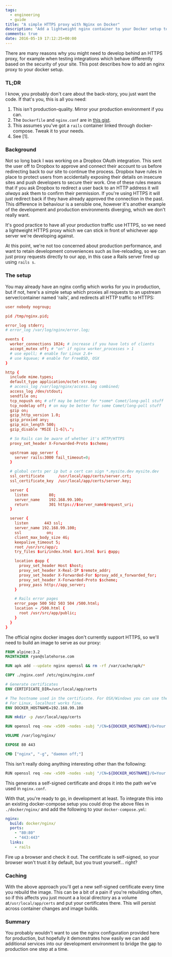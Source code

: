 ```yaml
---
tags:
  - engineering
  - guide
title: "A simple HTTPS proxy with Nginx on Docker"
description: "Add a lightweight nginx container to your Docker setup to test HTTPS-related things."
comments: true
date: 2016-05-19 17:12:25+00:00
---
```


There are many reasons why you might need to develop behind an HTTPS proxy, for example when testing integrations which behave differently based on the security of your site. This post describes how to add an nginx proxy to your docker setup.

### TL;DR

I know, you probably don't care about the back-story, you just want the code. If that's you, this is all you need:

1. This isn't production-quality. Mirror your production environment if you can.
2. The `Dockerfile` and `nginx.conf` are in [this gist](https://gist.github.com/spikeheap/488929887d22e74783a5f4f982981a84). 
3. This assumes you've got a `rails` container linked through docker-compose. Tweak it to your needs.
4. See [1].

### Background

Not so long back I was working on a Dropbox OAuth integration. This sent the user off to Dropbox to approve and connect their account to us before redirecting back to our site to continue the process. Dropbox have rules in place to protect users from accidentally exposing their details on insecure sites and push developers to secure their work. One of these rules means that if you ask Dropbox to redirect a user back to an HTTP address it will _always_ ask them to confirm their permission. If you're using HTTPS it will just redirect back if they have already approved the connection in the past. This difference in behaviour is a sensible one, however it's another example of the development and production environments diverging, which we don't really want.

It's good practice to have all your production traffic use HTTPS, so we need a lightweight HTTPS proxy which we can stick in front of whichever app server we're developing against.

At this point, we're not too concerned about production performance, and want to retain development conveniences such as live-reloading, so we can just proxy requests directly to our app, in this case a Rails server fired up using `rails s`.

### The setup

You may already have an nginx config which works for you in production, but if not, here's a simple setup which proxies all requests to an upstream server/container named 'rails', and redirects all HTTP traffic to HTTPS:

```conf
user nobody nogroup;

pid /tmp/nginx.pid;

error_log stderr;
# error_log /var/log/nginx/error.log;

events {
  worker_connections 1024; # increase if you have lots of clients
  accept_mutex off; # "on" if nginx worker_processes > 1
  # use epoll; # enable for Linux 2.6+
  # use kqueue; # enable for FreeBSD, OSX
}

http {
  include mime.types;
  default_type application/octet-stream;
  # access_log /var/log/nginx/access.log combined;
  access_log /dev/stdout;
  sendfile on;
  tcp_nopush on; # off may be better for *some* Comet/long-poll stuff
  tcp_nodelay off; # on may be better for some Comet/long-poll stuff
  gzip on;
  gzip_http_version 1.0;
  gzip_proxied any;
  gzip_min_length 500;
  gzip_disable "MSIE [1-6]\.";

  # So Rails can be aware of whether it's HTTP/HTTPS
  proxy_set_header X-Forwarded-Proto $scheme;

  upstream app_server {
    server rails:3000 fail_timeout=0;
  }

  # global certs per ip but a cert can sign *.mysite.dev mysite.dev
  ssl_certificate      /usr/local/app/certs/server.crt;
  ssl_certificate_key  /usr/local/app/certs/server.key;

  server {
    listen         80;
    server_name    192.168.99.100;
    return         301 https://$server_name$request_uri;
  }

  server {
    listen       443 ssl;
    server_name 192.168.99.100;
    ssl           on;
    client_max_body_size 4G;
    keepalive_timeout 5;
    root /usr/src/app/;
    try_files $uri/index.html $uri.html $uri @app;

    location @app {
      proxy_set_header Host $host;
      proxy_set_header X-Real-IP $remote_addr;
      proxy_set_header X-Forwarded-For $proxy_add_x_forwarded_for;
      proxy_set_header X-Forwarded-Proto $scheme;
      proxy_pass http://app_server;
    }

    # Rails error pages
    error_page 500 502 503 504 /500.html;
    location = /500.html {
      root /usr/src/app/public;
    }
  }
}
```

The official nginx docker images don't currently support HTTPS, so we'll need to build an image to serve as our proxy:

```Dockerfile
FROM alpine:3.2
MAINTAINER ryan@slatehorse.com

RUN apk add --update nginx openssl && rm -rf /var/cache/apk/*

COPY ./nginx.conf /etc/nginx/nginx.conf

# Generate certificates
ENV CERTIFICATE_DIR=/usr/local/app/certs

# The hostname used in the certificate. For OSX/Windows you can use the VM IP.
# For Linux, localhost works fine. 
ENV DOCKER_HOSTNAME=192.168.99.100

RUN mkdir -p /usr/local/app/certs

RUN openssl req -new -x509 -nodes -subj "/CN=${DOCKER_HOSTNAME}/O=Your Company Name/C=UK" -keyout $CERTIFICATE_DIR/server.key -out $CERTIFICATE_DIR/server.crt

VOLUME /var/log/nginx/

EXPOSE 80 443

CMD ["nginx", "-g", "daemon off;"]
```

This isn't really doing anything interesting other than the following:

```bash
RUN openssl req -new -x509 -nodes -subj "/CN=${DOCKER_HOSTNAME}/O=Your Company Name/C=UK" -keyout $CERTIFICATE_DIR/server.key -out $CERTIFICATE_DIR/server.crt
```

This generates a self-signed certificate and drops it into the path we've used in `nginx.conf`.

With that, you're ready to go, in development at least. To integrate this into an existing docker-compose setup you could drop the above files in `./docker/nginx/` and add the following to your `docker-compose.yml`:

```yaml
nginx:
  build: docker/nginx/
  ports:
    - "80:80"
    - "443:443"
  links:
    - rails
```

Fire up a browser and check it out. The certificate is self-signed, so your browser won't trust it by default, but you trust yourself... right?

### Caching 

With the above approach you'll get a new self-signed certificate every time you rebuild the image. This can be a bit of a pain if you're rebuilding often, so if this affects you just mount a a local directory as a volume at`/usr/local/app/certs` and put your certificates there. This will persist across container changes and image builds.

### Summary

You probably wouldn't want to use the nginx configuration provided here for production, but hopefully it demonstrates how easily we can add additional services into our development environment to bridge the gap to production one step at a time.



